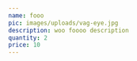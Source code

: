 ```yaml
---
name: fooo
pic: images/uploads/vag-eye.jpg
description: woo foooo description
quantity: 2
price: 10
---
```


